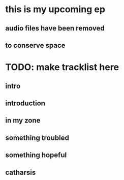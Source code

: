 # this is my upcoming ep
## audio files have been removed
## to conserve space

# TODO: make tracklist here
## intro
## introduction
## in my zone
## something troubled
## something hopeful
## catharsis

